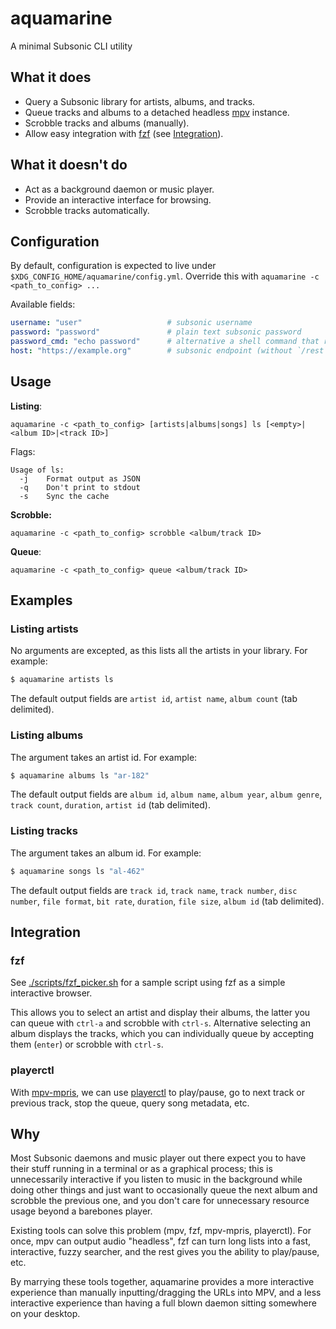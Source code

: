 # aquamarine

A minimal Subsonic CLI utility

## What it does

* Query a Subsonic library for artists, albums, and tracks.
* Queue tracks and albums to a detached headless [mpv](https://mpv.io/) instance.
* Scrobble tracks and albums (manually).
* Allow easy integration with [fzf](https://github.com/junegunn/fzf) (see [Integration](#integration)).

## What it doesn't do

* Act as a background daemon or music player.
* Provide an interactive interface for browsing.
* Scrobble tracks automatically.

## Configuration

By default, configuration is expected to live under
`$XDG_CONFIG_HOME/aquamarine/config.yml`. Override this with `aquamarine -c
<path_to_config> ...`

Available fields:

```yaml
username: "user"                   # subsonic username
password: "password"               # plain text subsonic password
password_cmd: "echo password"      # alternative a shell command that returns the password to stdout
host: "https://example.org"        # subsonic endpoint (without `/rest`)
```

## Usage

**Listing**:

`aquamarine -c <path_to_config> [artists|albums|songs] ls [<empty>|<album ID>|<track ID>]`

Flags:

```
Usage of ls:
  -j	Format output as JSON
  -q	Don't print to stdout
  -s	Sync the cache
```

**Scrobble:**

`aquamarine -c <path_to_config> scrobble <album/track ID>`

**Queue**:

`aquamarine -c <path_to_config> queue <album/track ID>`

## Examples

### Listing artists

No arguments are excepted, as this lists all the artists in your library. For example:

```sh
$ aquamarine artists ls
```

The default output fields are `artist id`, `artist name`, `album count` (tab delimited).

### Listing albums

The argument takes an artist id. For example:

```sh
$ aquamarine albums ls "ar-182"
```

The default output fields are `album id`, `album name`, `album year`, `album
genre`, `track count`, `duration`, `artist id` (tab delimited).

### Listing tracks

The argument takes an album id. For example:

```sh
$ aquamarine songs ls "al-462"
```

The default output fields are `track id`, `track name`, `track number`, `disc
number`, `file format`, `bit rate`, `duration`, `file size`, `album id` (tab
delimited).

## Integration

### fzf

See [./scripts/fzf_picker.sh](./scripts/fzf_picker.sh) for a sample script
using fzf as a simple interactive browser.

This allows you to select an artist and display their albums, the latter you
can queue with `ctrl-a` and scrobble with `ctrl-s`. Alternative selecting an
album displays the tracks, which you can individually queue by accepting them
(`enter`) or scrobble with `ctrl-s`.

### playerctl

With [mpv-mpris](https://github.com/hoyon/mpv-mpris), we can use
[playerctl](https://github.com/altdesktop/playerctl) to play/pause, go to next
track or previous track, stop the queue, query song metadata, etc.

## Why

Most Subsonic daemons and music player out there expect you to have their stuff
running in a terminal or as a graphical process; this is unnecessarily
interactive if you listen to music in the background while doing other things
and just want to occasionally queue the next album and scrobble the previous
one, and you don't care for unnecessary resource usage beyond a barebones
player.

Existing tools can solve this problem (mpv, fzf, mpv-mpris, playerctl). For
once, mpv can output audio "headless", fzf can turn long lists into a fast,
interactive, fuzzy searcher, and the rest gives you the ability to play/pause,
etc.

By marrying these tools together, aquamarine provides a more interactive
experience than manually inputting/dragging the URLs into MPV, and a less
interactive experience than having a full blown daemon sitting somewhere on
your desktop.
